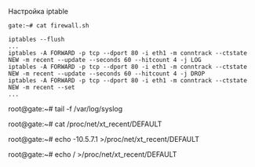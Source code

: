 
Настройка iptable
```
gate:~# cat firewall.sh
```
```
iptables --flush
...
iptables -A FORWARD -p tcp --dport 80 -i eth1 -m conntrack --ctstate NEW -m recent --update --seconds 60 --hitcount 4 -j LOG
iptables -A FORWARD -p tcp --dport 80 -i eth1 -m conntrack --ctstate NEW -m recent --update --seconds 60 --hitcount 4 -j DROP
iptables -A FORWARD -p tcp --dport 80 -i eth1 -m conntrack --ctstate NEW -m recent --set
...
```

root@gate:~# tail -f /var/log/syslog

root@gate:~# cat /proc/net/xt_recent/DEFAULT

root@gate:~# echo -10.5.7.1 >/proc/net/xt_recent/DEFAULT

root@gate:~# echo / >/proc/net/xt_recent/DEFAULT
